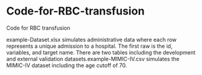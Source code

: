 # Code-for-RBC-transfusion
Code for RBC transfusion<br>  

example-Dataset.xlsx simulates administrative data where each row represents a unique admission to a hospital. The first raw is the id, variables, and target name. There are two tables including the development and external validation datasets.example-MIMIC-IV.csv simulates the MIMIC-IV dataset including the age cutoff of 70.
